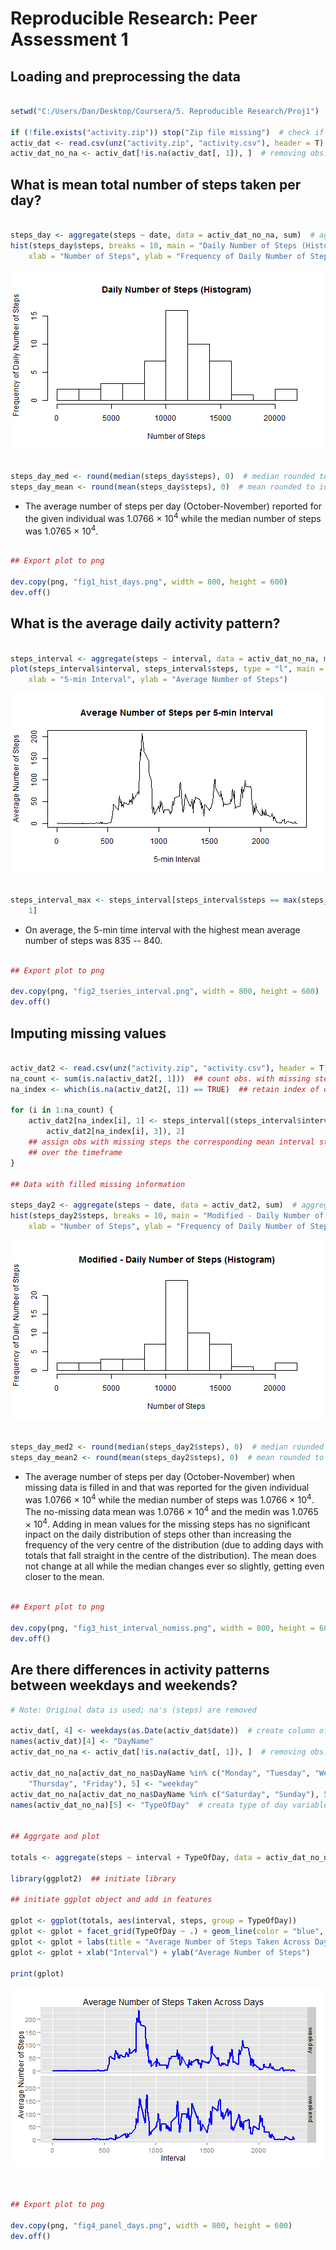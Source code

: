 # Reproducible Research: Peer Assessment 1


## Loading and preprocessing the data



```r

setwd("C:/Users/Dan/Desktop/Coursera/5. Reproducible Research/Proj1")  # set working directory

if (!file.exists("activity.zip")) stop("Zip file missing")  # check if file exists  
activ_dat <- read.csv(unz("activity.zip", "activity.csv"), header = T)  # read in data
activ_dat_no_na <- activ_dat[!is.na(activ_dat[, 1]), ]  # removing obs. with missing no.of steps
```



## What is mean total number of steps taken per day?


```r

steps_day <- aggregate(steps ~ date, data = activ_dat_no_na, sum)  # aggregate steps by day
hist(steps_day$steps, breaks = 10, main = "Daily Number of Steps (Histogram)", 
    xlab = "Number of Steps", ylab = "Frequency of Daily Number of Steps")  # create histogram
```

![plot of chunk unnamed-chunk-2](figure/unnamed-chunk-2.png) 

```r

steps_day_med <- round(median(steps_day$steps), 0)  # median rounded to integer value
steps_day_mean <- round(mean(steps_day$steps), 0)  # mean rounded to integer value
```


- The average number of steps per day (October-November) reported for the given individual was 
1.0766 &times; 10<sup>4</sup> while the median number of steps was 1.0765 &times; 10<sup>4</sup>.


```r

## Export plot to png

dev.copy(png, "fig1_hist_days.png", width = 800, height = 600)
dev.off()
```



## What is the average daily activity pattern?


```r

steps_interval <- aggregate(steps ~ interval, data = activ_dat_no_na, mean)  # aggregate steps by interval
plot(steps_interval$interval, steps_interval$steps, type = "l", main = "Average Number of Steps per 5-min Interval", 
    xlab = "5-min Interval", ylab = "Average Number of Steps")
```

![plot of chunk unnamed-chunk-4](figure/unnamed-chunk-4.png) 

```r

steps_interval_max <- steps_interval[steps_interval$steps == max(steps_interval$steps), 
    1]
```


- On average, the 5-min time interval with the highest mean average number of steps was 835 -- 840.


```r

## Export plot to png

dev.copy(png, "fig2_tseries_interval.png", width = 800, height = 600)
dev.off()
```


## Imputing missing values


```r

activ_dat2 <- read.csv(unz("activity.zip", "activity.csv"), header = T)  # re-read in data in new file 
na_count <- sum(is.na(activ_dat2[, 1]))  ## count obs. with missing steps
na_index <- which(is.na(activ_dat2[, 1]) == TRUE)  ## retain index of obs with missing steps

for (i in 1:na_count) {
    activ_dat2[na_index[i], 1] <- steps_interval[(steps_interval$interval == 
        activ_dat2[na_index[i], 3]), 2]
    ## assign obs with missing steps the corresponding mean interval step values
    ## over the timeframe
}

## Data with filled missing information

steps_day2 <- aggregate(steps ~ date, data = activ_dat2, sum)  # aggregate steps by day
hist(steps_day2$steps, breaks = 10, main = "Modified - Daily Number of Steps (Histogram)", 
    xlab = "Number of Steps", ylab = "Frequency of Daily Number of Steps")  # create histogram
```

![plot of chunk unnamed-chunk-6](figure/unnamed-chunk-6.png) 

```r

steps_day_med2 <- round(median(steps_day2$steps), 0)  # median rounded to integer value
steps_day_mean2 <- round(mean(steps_day2$steps), 0)  # mean rounded to integer value
```


- The average number of steps per day (October-November) when missing data is filled in and that was reported for the given individual was 1.0766 &times; 10<sup>4</sup> while the median number of steps was 1.0766 &times; 10<sup>4</sup>. The no-missing data mean was 1.0766 &times; 10<sup>4</sup> and the medin was 1.0765 &times; 10<sup>4</sup>. Adding in mean values for the missing steps has no significant inpact on the daily distribution of steps other than increasing the frequency of the very centre of the distribution (due to adding days with totals that fall straight in the centre of the distribution). The mean does not change at all while the median changes ever so slightly, getting even closer to the mean.


```r

## Export plot to png

dev.copy(png, "fig3_hist_interval_nomiss.png", width = 800, height = 600)
dev.off()
```


## Are there differences in activity patterns between weekdays and weekends?


```r
# Note: Original data is used; na's (steps) are removed

activ_dat[, 4] <- weekdays(as.Date(activ_dat$date))  # create column of day names based on date column
names(activ_dat)[4] <- "DayName"
activ_dat_no_na <- activ_dat[!is.na(activ_dat[, 1]), ]  # removing obs. with missing no.of steps

activ_dat_no_na[activ_dat_no_na$DayName %in% c("Monday", "Tuesday", "Wednesday", 
    "Thursday", "Friday"), 5] <- "weekday"
activ_dat_no_na[activ_dat_no_na$DayName %in% c("Saturday", "Sunday"), 5] <- "weekend"  # split data by weekday, weekend
names(activ_dat_no_na)[5] <- "TypeOfDay"  # creata type of day variable and assign it a name 


## Aggrgate and plot

totals <- aggregate(steps ~ interval + TypeOfDay, data = activ_dat_no_na, FUN = mean)

library(ggplot2)  ## initiate library

## initiate ggplot object and add in features

gplot <- ggplot(totals, aes(interval, steps, group = TypeOfDay))
gplot <- gplot + facet_grid(TypeOfDay ~ .) + geom_line(color = "blue", size = 1)
gplot <- gplot + labs(title = "Average Number of Steps Taken Across Days")
gplot <- gplot + xlab("Interval") + ylab("Average Number of Steps")

print(gplot)
```

![plot of chunk unnamed-chunk-8](figure/unnamed-chunk-8.png) 



```r


## Export plot to png

dev.copy(png, "fig4_panel_days.png", width = 800, height = 600)
dev.off()
```

